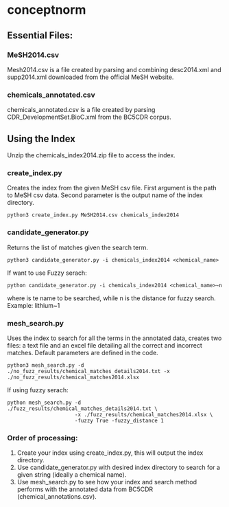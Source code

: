 # conceptnorm

## Essential Files:
### MeSH2014.csv
Mesh2014.csv is a file created by parsing and combining desc2014.xml and supp2014.xml downloaded from the official MeSH website.
### chemicals_annotated.csv
chemicals_annotated.csv is a file created by parsing CDR_DevelopmentSet.BioC.xml from the BC5CDR corpus.

## Using the Index
Unzip the chemicals_index2014.zip file to access the index.


### create_index.py
Creates the index from the given MeSH csv file. First argument is the path to MeSH csv data. Second parameter is the output name of the index directory.
```
python3 create_index.py MeSH2014.csv chemicals_index2014
```

### candidate_generator.py
Returns the list of matches given the search term.
```
python3 candidate_generator.py -i chemicals_index2014 <chemical_name>
```

If want to use Fuzzy serach:
```
python candidate_generator.py -i chemicals_index2014 <chemical_name>~n
```
where <chmeical name> is te name to be searched, while n is the distance for fuzzy search.
Example: lithium~1

### mesh_search.py
Uses the index to search for all the terms in the annotated data, creates two files: a text file and an excel file detailing all the correct and incorrect matches. Default parameters are defined in the code.
```
python3 mesh_search.py -d ./no_fuzz_results/chemical_matches_details2014.txt -x ./no_fuzz_results/chemical_matches2014.xlsx
```
If using fuzzy serach:
```
python mesh_search.py -d ./fuzz_results/chemical_matches_details2014.txt \
                      -x ./fuzz_results/chemical_matches2014.xlsx \
                      -fuzzy True -fuzzy_distance 1
```


### Order of processing:
1. Create your index using create_index.py, this will output the index directory.
2. Use candidate_generator.py with desired index directory to search for a given string (ideally a chemical name).
3. Use mesh_search.py to see how your index and search method performs with the annotated data from BC5CDR (chemical_annotations.csv).
